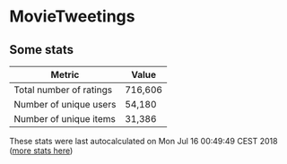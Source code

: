 # MovieTweetings
## Some stats

Metric | Value
--- | ---
Total number of ratings                 | 716,606
Number of unique users                  | 54,180
Number of unique items                  | 31,386
These stats were last autocalculated on Mon Jul 16 00:49:49 CEST 2018  ([more stats here](./stats.md))

